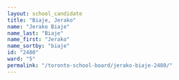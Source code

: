 ```yaml
---
layout: school_candidate
title: "Biaje, Jerako"
name: "Jerako Biaje"
name_last: "Biaje"
name_first: "Jerako"
name_sortby: "biaje"
id: "2480"
ward: "5"
permalink: "/toronto-school-board/jerako-biaje-2480/"
---
```

